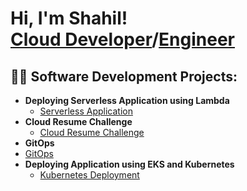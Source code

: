 <h1>Hi, I'm Shahil! <br/><a href="https://github.com/shahilspatel">Cloud Developer</a>/<a href="https://www.linkedin.com/in/shahil-patel-709aab73/">Engineer</a>

<h2>👨‍💻 Software Development Projects:</h2>

- <b>Deploying Serverless Application using Lambda</b>
  - [Serverless Application](https://github.com/shahilspatel/Serverless-Application)
- <b>Cloud Resume Challenge</b>
  - [Cloud Resume Challenge](https://github.com/shahilspatel/Cloud-Resume-Challenge)
-  <b>GitOps</b>
  - [GitOps](https://github.com/shahilspatel/GitOps)
- <b>Deploying Application using EKS and Kubernetes</b>
  - [Kubernetes Deployment](https://github.com/shahilspatel/Kubernetes-Deployment)


<!--
**shahilspatel/shahilspatel** is a ✨ _special_ ✨ repository because its `README.md` (this file) appears on your GitHub profile.

Here are some ideas to get you started:

- 🔭 I’m currently working on ...
- 🌱 I’m currently learning ...
- 👯 I’m looking to collaborate on ...
- 🤔 I’m looking for help with ...
- 💬 Ask me about ...
- 📫 How to reach me: ...
- 😄 Pronouns: ...
- ⚡ Fun fact: ...
-->
